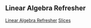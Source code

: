 ## Linear Algebra Refresher
[Linear Algebra Refresher](https://www.youtube.com/watch?v=zZyKUeOR4Gg&list=PL3MmuxUbc_hIhxl5Ji8t4O6lPAOpHaCLR&index=9)
[Slices](https://www.slideshare.net/AlexeyGrigorev/ml-zoomcamp-18-linear-algebra-refresher)